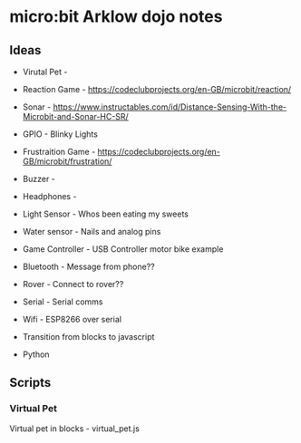 # micro:bit Arklow dojo notes 

## Ideas

* Virutal Pet - 
* Reaction Game - https://codeclubprojects.org/en-GB/microbit/reaction/
* Sonar - https://www.instructables.com/id/Distance-Sensing-With-the-Microbit-and-Sonar-HC-SR/
* GPIO - Blinky Lights
* Frustraition Game - https://codeclubprojects.org/en-GB/microbit/frustration/
* Buzzer - 
* Headphones -
* Light Sensor - Whos been eating my sweets
* Water sensor - Nails and analog pins
* Game Controller - USB Controller motor bike example
* Bluetooth - Message from phone??
* Rover - Connect to rover??

* Serial - Serial comms
* Wifi - ESP8266 over serial
* Transition from blocks to javascript
* Python 

## Scripts

### Virtual Pet 

Virtual pet in blocks - virtual_pet.js




